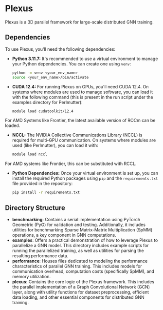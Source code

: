 # Plexus

Plexus is a 3D parallel framework for large-scale distributed GNN training.

## Dependencies

To use Plexus, you'll need the following dependencies:

* **Python 3.11.7:** It's recommended to use a virtual environment to manage your Python dependencies. You can create one using `venv`:

    ```bash
    python -m venv <your_env_name>
    source <your_env_name>/bin/activate
    ```

* **CUDA 12.4:** For running Plexus on GPUs, you'll need CUDA 12.4. On systems where modules are used to manage software, you can load it with the following command (this is present in the run script under the examples directory for Perlmutter):

    ```bash
    module load cudatoolkit/12.4
    ```

For AMD Systems like Frontier, the latest available version of ROCm can be loaded.

* **NCCL:** The NVIDIA Collective Communications Library (NCCL) is required for multi-GPU communication.  On systems where modules are used (like Perlmutter), you can load it with:

    ```bash
    module load nccl
    ```

For AMD systems like Frontier, this can be substituted with RCCL.

* **Python Dependencies:** Once your virtual environment is set up, you can install the required Python packages using `pip` and the `requirements.txt` file provided in the repository:

    ```bash
    pip install -r requirements.txt
    ```

## Directory Structure

* **benchmarking**: Contains a serial implementation using PyTorch Geometric (PyG) for validation and testing. Additionally, it includes utilities for benchmarking Sparse Matrix-Matrix Multiplication (SpMM) operations, a key component in GNN computations.
* **examples**: Offers a practical demonstration of how to leverage Plexus to parallelize a GNN model. This directory includes example scripts for running the parallelized training, as well as utilities for parsing the resulting performance data.
* **performance**: Houses files dedicated to modeling the performance characteristics of parallel GNN training. This includes models for communication overhead, computation costs (specifically SpMM), and memory utilization.
* **plexus**: Contains the core logic of the Plexus framework. This includes the parallel implementation of a Graph Convolutional Network (GCN) layer, along with utility functions for dataset preprocessing, efficient data loading, and other essential components for distributed GNN training.

